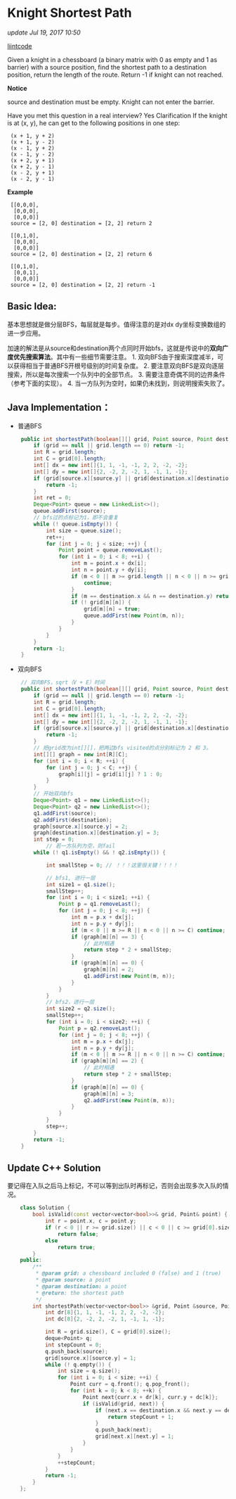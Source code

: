 # Knight Shortest Path

_update Jul 19, 2017 10:50_

[liintcode](http://www.lintcode.com/en/problem/knight-shortest-path/)

Given a knight in a chessboard \(a binary matrix with 0 as empty and 1 as barrier\) with a source position, find the shortest path to a destination position, return the length of the route. Return -1 if knight can not reached.

 **Notice**

source and destination must be empty. Knight can not enter the barrier.

Have you met this question in a real interview? Yes Clarification If the knight is at \(x, y\), he can get to the following positions in one step:

```text
 (x + 1, y + 2)
 (x + 1, y - 2)
 (x - 1, y + 2)
 (x - 1, y - 2)
 (x + 2, y + 1)
 (x + 2, y - 1)
 (x - 2, y + 1)
 (x - 2, y - 1)
```

**Example**

```text
 [[0,0,0],
  [0,0,0],
  [0,0,0]]
 source = [2, 0] destination = [2, 2] return 2

 [[0,1,0],
  [0,0,0],
  [0,0,0]]
 source = [2, 0] destination = [2, 2] return 6

 [[0,1,0],
  [0,0,1],
  [0,0,0]]
 source = [2, 0] destination = [2, 2] return -1
```

## Basic Idea:

基本思想就是做分层BFS，每层就是每步。值得注意的是对dx dy坐标变换数组的进一步应用。

加速的解法是从source和destination两个点同时开始bfs，这就是传说中的**双向广度优先搜索算法**。其中有一些细节需要注意。 1. 双向BFS由于搜索深度减半，可以获得相当于普通BFS开根号级别的时间复杂度。 2. 要注意双向BFS是双向逐层搜索，所以是每次搜索一个队列中的全部节点。 3. 需要注意奇偶不同的边界条件（参考下面的实现）。 4. 当一方队列为空时，如果仍未找到，则说明搜索失败了。

## Java Implementation：

* 普通BFS

  ```java
   public int shortestPath(boolean[][] grid, Point source, Point destination) {
       if (grid == null || grid.length == 0) return -1;
       int R = grid.length;
       int C = grid[0].length;
       int[] dx = new int[]{1, 1, -1, -1, 2, 2, -2, -2};
       int[] dy = new int[]{2, -2, 2, -2, 1, -1, 1, -1};
       if (grid[source.x][source.y] || grid[destination.x][destination.y]) {
           return -1;
       }
       int ret = 0;
       Deque<Point> queue = new LinkedList<>();
       queue.addFirst(source);
       // bfs过的点标记为1，即不会重复
       while (! queue.isEmpty()) {
           int size = queue.size();
           ret++;
           for (int j = 0; j < size; ++j) {
               Point point = queue.removeLast();
               for (int i = 0; i < 8; ++i) {
                   int m = point.x + dx[i];
                   int n = point.y + dy[i];
                   if (m < 0 || m >= grid.length || n < 0 || n >= grid[0].length) {
                       continue;
                   }
                   if (m == destination.x && n == destination.y) return ret;
                   if (! grid[m][n]) {
                       grid[m][n] = true;
                       queue.addFirst(new Point(m, n));
                   }
               }
           }
       }
       return -1;
   }
  ```

* 双向BFS

  ```java
   // 双向BFS，sqrt（V + E）时间
   public int shortestPath(boolean[][] grid, Point source, Point destination) {
       if (grid == null || grid.length == 0) return -1;
       int R = grid.length;
       int C = grid[0].length;
       int[] dx = new int[]{1, 1, -1, -1, 2, 2, -2, -2};
       int[] dy = new int[]{2, -2, 2, -2, 1, -1, 1, -1};
       if (grid[source.x][source.y] || grid[destination.x][destination.y]) {
           return -1;
       }
       // 把grid改为int[][]，把两边bfs visited的点分别标记为 2 和 3。
       int[][] graph = new int[R][C];
       for (int i = 0; i < R; ++i) {
           for (int j = 0; j < C; ++j) {
               graph[i][j] = grid[i][j] ? 1 : 0;
           }
       }
       // 开始双向bfs
       Deque<Point> q1 = new LinkedList<>();
       Deque<Point> q2 = new LinkedList<>();
       q1.addFirst(source);
       q2.addFirst(destination);
       graph[source.x][source.y] = 2;
       graph[destination.x][destination.y] = 3;
       int step = 0;
           // 若一方队列为空，则fail
       while (! q1.isEmpty() && ! q2.isEmpty()) {

           int smallStep = 0; // ！！！这里很关键！！！！

           // bfs1, 进行一层
           int size1 = q1.size();
           smallStep++;
           for (int i = 0; i < size1; ++i) {
               Point p = q1.removeLast();
               for (int j = 0; j < 8; ++j) {
                   int m = p.x + dx[j];
                   int n = p.y + dy[j];
                   if (m < 0 || m >= R || n < 0 || n >= C) continue;
                   if (graph[m][n] == 3) {
                       // 此时相遇
                       return step * 2 + smallStep;
                   }
                   if (graph[m][n] == 0) {
                       graph[m][n] = 2;
                       q1.addFirst(new Point(m, n));
                   }
               }
           }
           // bfs2，进行一层
           int size2 = q2.size();
           smallStep++;
           for (int i = 0; i < size2; ++i) {
               Point p = q2.removeLast();
               for (int j = 0; j < 8; ++j) {
                   int m = p.x + dx[j];
                   int n = p.y + dy[j];
                   if (m < 0 || m >= R || n < 0 || n >= C) continue;
                   if (graph[m][n] == 2) {
                       // 此时相遇
                       return step * 2 + smallStep;
                   }
                   if (graph[m][n] == 0) {
                       graph[m][n] = 3;
                       q2.addFirst(new Point(m, n));
                   }
               }
           }
           step++;
       }
       return -1;
   }
  ```

## Update C++ Solution

要记得在入队之后马上标记，不可以等到出队时再标记，否则会出现多次入队的情况。

```cpp
    class Solution {
        bool isValid(const vector<vector<bool>>& grid, Point& point) {
            int r = point.x, c = point.y;
            if (r < 0 || r >= grid.size() || c < 0 || c >= grid[0].size() || grid[r][c])
                return false;
            else
                return true;
        }
    public:
        /**
         * @param grid: a chessboard included 0 (false) and 1 (true)
         * @param source: a point
         * @param destination: a point
         * @return: the shortest path
         */
        int shortestPath(vector<vector<bool>> &grid, Point &source, Point &destination) {
            int dr[8]{1, 1, -1, -1, 2, 2, -2, -2};
            int dc[8]{2, -2, 2, -2, 1, -1, 1, -1};

            int R = grid.size(), C = grid[0].size();
            deque<Point> q;
            int stepCount = 0;
            q.push_back(source);
            grid[source.x][source.y] = 1;
            while (! q.empty()) {
                int size = q.size();
                for (int i = 0; i < size; ++i) {
                    Point curr = q.front(); q.pop_front();
                    for (int k = 0; k < 8; ++k) {
                        Point next{curr.x + dr[k], curr.y + dc[k]};
                        if (isValid(grid, next)) {
                            if (next.x == destination.x && next.y == destination.y) {
                                return stepCount + 1;
                            }
                            q.push_back(next);
                            grid[next.x][next.y] = 1;
                        }
                    }
                }
                ++stepCount;
            }
            return -1;
        }
    };
```

